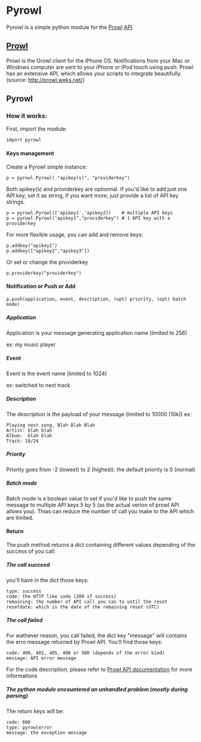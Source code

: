 Pyrowl
======

Pyrowl is a simple python module for the [Prowl][prowl] [API][Prowl API].

[prowl]: http://prowl.weks.net/
[Prowl API]: http://prowl.weks.net/api.php

[Prowl][prowl]
---------------
Prowl is the Growl client for the iPhone OS. Notifications from your Mac or Windows computer are sent to your iPhone or iPod touch using push. Prowl has an extensive API, which allows your scripts to integrate beautifully. (source: http://prowl.weks.net/)

Pyrowl
------

### How it works:
First, import the module:

    import pyrowl

#### Keys management

Create a Pyrowl simple instance:

    p = pyrowl.Pyrowl( "apikey(s)", "providerkey")

Both apikey(s) and providerkey are optionnal. If you'd like to add just one API key, set it as string, if you want more, just provide a list of API key strings.

    p = pyrowl.Pyrowl(['apikey1','apikey2])    # multiple API keys
    p = pyrowl.Pyrowl("apikey1","providerkey") # 1 API key with a providerkey

For more flexible usage, you can add and remove keys:

    p.addkey("apikey1")
    p.addkey(["apikey2","apikey3"])

Or set or change the providerkey

    p.providerkey("providerkey")

#### Notification or Push or Add
    
    p.push(application, event, description, (opt) priority, (opt) batch mode)

##### Application

Application is your message generating application name (limited to 256)

ex: my music player

##### Event

Event is the event name (limited to 1024)

ex: switched to next track

##### Description

The description is the payload of your message (limited to 10000 (10k))
ex:

    Playing next song, Blah Blah Blah
    Artist: blah blah
    Album:  blah blah
    Track: 18/24

##### Priority

Priority goes from -2 (lowest) to 2 (highest). the default priority is 0 (normal)

##### Batch mode

Batch mode is a boolean value to set if you'd like to push the same message to multiple API keys 5 by 5 (as the actual verion of prowl API allows you). Thias can reduce the number of call you make to the API which are limited.

#### Return

The push method returns a dict containing different values depending of the success of you call:

##### The call succeed

you'll have in the dict those keys:

    type: success
    code: the HTTP like code (200 if success)
    remaining: the number of API call you can to until the reset
    resetdate: which is the date of the remaining reset (UTC)

##### The call failed

For wathever reason, you call failed, the dict key "message" will contains the erro message returned by Prowl API. You'll find those keys:

    code: 400, 401, 405, 406 or 500 (depends of the error kind)
    message: API error message

For the code description,  please refer to [Prowl API documentation][Prowl API] for more informations

##### The python module encountered an unhandled problem (mostly during parsing)

The return keys will be:

    code: 600
    type: pyrowlerror
    message: the exception message

